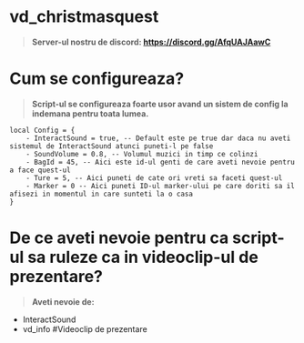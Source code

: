 # vd_christmasquest
> **Server-ul nostru de discord: https://discord.gg/AfqUAJAawC**
# Cum se configureaza?
> **Script-ul se configureaza foarte usor avand un sistem de config la indemana pentru toata lumea.**<br />
```
local Config = {
    - InteractSound = true, -- Default este pe true dar daca nu aveti sistemul de InteractSound atunci puneti-l pe false
    - SoundVolume = 0.8, -- Volumul muzici in timp ce colinzi
    - BagId = 45, -- Aici este id-ul genti de care aveti nevoie pentru a face quest-ul
    - Ture = 5, -- Aici puneti de cate ori vreti sa faceti quest-ul
    - Marker = 0 -- Aici puneti ID-ul marker-ului pe care doriti sa il afisezi in momentul in care sunteti la o casa
}
```
# De ce aveti nevoie pentru ca script-ul sa ruleze ca in videoclip-ul de prezentare?
> **Aveti nevoie de:** <br />
- InteractSound<br />
- vd_info
#Videoclip de prezentare
